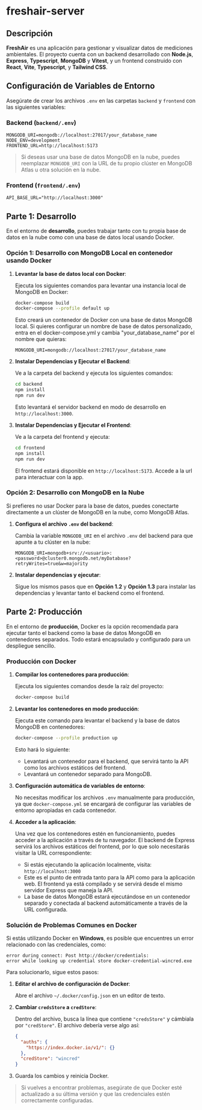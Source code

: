 # freshair-server

## Descripción

**FreshAir** es una aplicación para gestionar y visualizar datos de mediciones ambientales. El proyecto cuenta con un backend desarrollado con **Node.js**, **Express**, **Typescript**, **MongoDB** y **Vitest**, y un frontend construido con **React**, **Vite**, **Typescript**, y **Tailwind CSS**.

## Configuración de Variables de Entorno

Asegúrate de crear los archivos `.env` en las carpetas `backend` y `frontend` con las siguientes variables:

### Backend (`backend/.env`)

```plaintext
MONGODB_URI=mongodb://localhost:27017/your_database_name
NODE_ENV=development
FRONTEND_URL=http://localhost:5173
```

> Si deseas usar una base de datos MongoDB en la nube, puedes reemplazar `MONGODB_URI` con la URL de tu propio clúster en MongoDB Atlas u otra solución en la nube.

### Frontend (`frontend/.env`)

```plaintext
API_BASE_URL="http://localhost:3000"
```

## Parte 1: Desarrollo

En el entorno de **desarrollo**, puedes trabajar tanto con tu propia base de datos en la nube como con una base de datos local usando Docker.

### Opción 1: Desarrollo con MongoDB Local en contenedor usando Docker

1. **Levantar la base de datos local con Docker**:

   Ejecuta los siguientes comandos para levantar una instancia local de MongoDB en Docker:

   ```bash
   docker-compose build
   docker-compose --profile default up
   ```

   Esto creará un contenedor de Docker con una base de datos MongoDB local. Si quieres configurar un nombre de base de datos personalizado, entra en el docker-compose.yml y cambia "your_database_name" por el nombre que quieras:

   ```plaintext
   MONGODB_URI=mongodb://localhost:27017/your_database_name
   ```

2. **Instalar Dependencias y Ejecutar el Backend**:

   Ve a la carpeta del backend y ejecuta los siguientes comandos:

   ```bash
   cd backend
   npm install
   npm run dev
   ```

   Esto levantará el servidor backend en modo de desarrollo en `http://localhost:3000`.

3. **Instalar Dependencias y Ejecutar el Frontend**:

   Ve a la carpeta del frontend y ejecuta:

   ```bash
   cd frontend
   npm install
   npm run dev
   ```

   El frontend estará disponible en `http://localhost:5173`.
   Accede a la url para interactuar con la app.

### Opción 2: Desarrollo con MongoDB en la Nube

Si prefieres no usar Docker para la base de datos, puedes conectarte directamente a un clúster de MongoDB en la nube, como MongoDB Atlas.

1. **Configura el archivo `.env` del backend**:

   Cambia la variable `MONGODB_URI` en el archivo `.env` del backend para que apunte a tu clúster en la nube:

   ```plaintext
   MONGODB_URI=mongodb+srv://<usuario>:<password>@cluster0.mongodb.net/myDatabase?retryWrites=true&w=majority
   ```

2. **Instalar dependencias y ejecutar**:

   Sigue los mismos pasos que en **Opción 1.2** y **Opción 1.3** para instalar las dependencias y levantar tanto el backend como el frontend.

## Parte 2: Producción

En el entorno de **producción**, Docker es la opción recomendada para ejecutar tanto el backend como la base de datos MongoDB en contenedores separados. Todo estará encapsulado y configurado para un despliegue sencillo.

### Producción con Docker

1. **Compilar los contenedores para producción**:

   Ejecuta los siguientes comandos desde la raíz del proyecto:

   ```bash
   docker-compose build
   ```

2. **Levantar los contenedores en modo producción**:

   Ejecuta este comando para levantar el backend y la base de datos MongoDB en contenedores:

   ```bash
   docker-compose --profile production up
   ```

   Esto hará lo siguiente:

   - Levantará un contenedor para el backend, que servirá tanto la API como los archivos estáticos del frontend.
   - Levantará un contenedor separado para MongoDB.

3. **Configuración automática de variables de entorno**:

   No necesitas modificar los archivos `.env` manualmente para producción, ya que `docker-compose.yml` se encargará de configurar las variables de entorno apropiadas en cada contenedor.

4. **Acceder a la aplicación**:

   Una vez que los contenedores estén en funcionamiento, puedes acceder a la aplicación a través de tu navegador. El backend de Express servirá los archivos estáticos del frontend, por lo que solo necesitarás visitar la URL correspondiente:

   - Si estás ejecutando la aplicación localmente, visita: `http://localhost:3000`
   - Este es el punto de entrada tanto para la API como para la aplicación web. El frontend ya está compilado y se servirá desde el mismo servidor Express que maneja la API.
   - La base de datos MongoDB estará ejecutándose en un contenedor separado y conectada al backend automáticamente a través de la URL configurada.

### Solución de Problemas Comunes en Docker

Si estás utilizando Docker en **Windows**, es posible que encuentres un error relacionado con las credenciales, como:

```plaintext
error during connect: Post http://docker/credentials:
error while looking up credential store docker-credential-wincred.exe
```

Para solucionarlo, sigue estos pasos:

1. **Editar el archivo de configuración de Docker**:

   Abre el archivo `~/.docker/config.json` en un editor de texto.

2. **Cambiar `credsStore` a `credStore`**:

   Dentro del archivo, busca la línea que contiene `"credsStore"` y cámbiala por `"credStore"`. El archivo debería verse algo así:

   ```json
   {
     "auths": {
       "https://index.docker.io/v1/": {}
     },
     "credStore": "wincred"
   }
   ```

3. Guarda los cambios y reinicia Docker.

> Si vuelves a encontrar problemas, asegúrate de que Docker esté actualizado a su última versión y que las credenciales estén correctamente configuradas.

